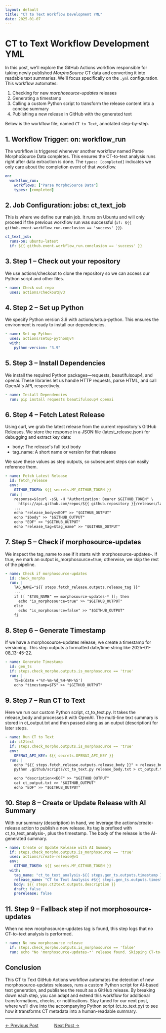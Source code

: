 ```yaml
---
layout: default
title: "CT to Text Workflow Development YML"
date: 2025-01-07
---
```




# CT to Text Workflow Development YML

In this post, we'll explore the GitHub Actions workflow responsible for taking newly published *MorphoSource* CT data and converting it into readable text summaries. We'll focus specifically on the `.yml` configuration. This workflow automates:

1. Checking for new *morphosource-updates* releases
2. Generating a timestamp
3. Calling a custom Python script to transform the release content into a concise summary
4. Publishing a new release in GitHub with the generated text

Below is the workflow file, named `CT to Text`, annotated step-by-step.

## 1. Workflow Trigger: on: workflow_run

The workflow is triggered whenever another workflow named Parse MorphoSource Data completes. This ensures the CT-to-text analysis runs right after data extraction is done. The `types: [completed]` indicates we only care about the completion event of that workflow.

```yaml
on:
  workflow_run:
    workflows: ["Parse MorphoSource Data"]
    types: [completed]
```

## 2. Job Configuration: jobs: ct_text_job

This is where we define our main job. It runs on Ubuntu and will only proceed if the previous workflow run was successful (`if: ${{ github.event.workflow_run.conclusion == 'success' }}`).

```yaml
ct_text_job:
  runs-on: ubuntu-latest
  if: ${{ github.event.workflow_run.conclusion == 'success' }}
```

## 3. Step 1 – Check out your repository

We use actions/checkout to clone the repository so we can access our Python script and other files.

```yaml
- name: Check out repo
  uses: actions/checkout@v3
```

## 4. Step 2 – Set up Python

We specify Python version 3.9 with actions/setup-python. This ensures the environment is ready to install our dependencies.

```yaml
- name: Set up Python
  uses: actions/setup-python@v4
  with:
    python-version: "3.9"
```

## 5. Step 3 – Install Dependencies

We install the required Python packages—requests, beautifulsoup4, and openai. These libraries let us handle HTTP requests, parse HTML, and call OpenAI's API, respectively.

```yaml
- name: Install Dependencies
  run: pip install requests beautifulsoup4 openai
```

## 6. Step 4 – Fetch Latest Release

Using curl, we grab the latest release from the current repository's GitHub Releases. We store the response in a JSON file (latest_release.json) for debugging and extract key data:

- body: The release's full text body
- tag_name: A short name or version for that release

We save these values as step outputs, so subsequent steps can easily reference them.

```yaml
- name: Fetch Latest Release
  id: fetch_release
  env:
    GITHUB_TOKEN: ${{ secrets.MY_GITHUB_TOKEN }}
  run: |
    response=$(curl -sSL -H "Authorization: Bearer $GITHUB_TOKEN" \
      https://api.github.com/repos/${{ github.repository }}/releases/latest)
    ...
    echo "release_body<<EOF" >> "$GITHUB_OUTPUT"
    echo "$body" >> "$GITHUB_OUTPUT"
    echo "EOF" >> "$GITHUB_OUTPUT"
    echo "release_tag=$tag_name" >> "$GITHUB_OUTPUT"
```

## 7. Step 5 – Check if morphosource-updates

We inspect the tag_name to see if it starts with morphosource-updates-. If true, we mark an output is_morphosource=true; otherwise, we skip the rest of the pipeline.

```yaml
- name: Check if morphosource-updates
  id: check_morpho
  run: |
    TAG_NAME="${{ steps.fetch_release.outputs.release_tag }}"
    ...
    if [[ "$TAG_NAME" == morphosource-updates-* ]]; then
      echo "is_morphosource=true" >> "$GITHUB_OUTPUT"
    else
      echo "is_morphosource=false" >> "$GITHUB_OUTPUT"
    fi
```

## 8. Step 6 – Generate Timestamp

If we have a morphosource-updates release, we create a timestamp for versioning. This step outputs a formatted date/time string like 2025-01-08_13-45-22.

```yaml
- name: Generate Timestamp
  id: gen_ts
  if: steps.check_morpho.outputs.is_morphosource == 'true'
  run: |
    TS=$(date +'%Y-%m-%d_%H-%M-%S')
    echo "timestamp=$TS" >> "$GITHUB_OUTPUT"
```

## 9. Step 7 – Run CT to Text

Here we run our custom Python script, ct_to_text.py. It takes the release_body and processes it with OpenAI. The multi-line text summary is stored in ct_output.txt and then passed along as an output (description) for later steps.

```yaml
- name: Run CT to Text
  id: ct2text
  if: steps.check_morpho.outputs.is_morphosource == 'true'
  env:
    OPENAI_API_KEY: ${{ secrets.OPENAI_API_KEY }}
  run: |
    echo "${{ steps.fetch_release.outputs.release_body }}" > release_body.txt
    python .github/scripts/ct_to_text.py release_body.txt > ct_output.txt

    echo "description<<EOF" >> "$GITHUB_OUTPUT"
    cat ct_output.txt >> "$GITHUB_OUTPUT"
    echo "EOF" >> "$GITHUB_OUTPUT"
```

## 10. Step 8 – Create or Update Release with AI Summary

With our summary (description) in hand, we leverage the actions/create-release action to publish a new release. Its tag is prefixed with ct_to_text_analysis-, plus the timestamp. The body of the release is the AI-generated summary.

```yaml
- name: Create or Update Release with AI Summary
  if: steps.check_morpho.outputs.is_morphosource == 'true'
  uses: actions/create-release@v1
  env:
    GITHUB_TOKEN: ${{ secrets.MY_GITHUB_TOKEN }}
  with:
    tag_name: "ct_to_text_analysis-${{ steps.gen_ts.outputs.timestamp }}"
    release_name: "CT to Text Analysis #${{ steps.gen_ts.outputs.timestamp }}"
    body: ${{ steps.ct2text.outputs.description }}
    draft: false
    prerelease: false
```

## 11. Step 9 – Fallback step if not morphosource-updates

When no new morphosource-updates tag is found, this step logs that no CT-to-text analysis is performed.

```yaml
- name: No new morphosource release
  if: steps.check_morpho.outputs.is_morphosource == 'false'
  run: echo "No 'morphosource-updates-*' release found. Skipping CT-to-text analysis."
```

## Conclusion

This CT to Text GitHub Actions workflow automates the detection of new morphosource-updates releases, runs a custom Python script for AI-based text generation, and publishes the result as a GitHub release. By breaking down each step, you can adapt and extend this workflow for additional transformations, checks, or notifications. Stay tuned for our next post, where we'll dive into the accompanying Python script (ct_to_text.py) to see how it transforms CT metadata into a human-readable summary.

---

[← Previous Post](https://johntrue15.github.io/2025/01/06/Blog-6/)      $~~~~~~~~~~~$ [Next Post →](https://johntrue15.github.io/2025/01/08/Blog-8/)
